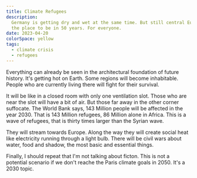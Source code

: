 ```yaml
---
title: Climate Refugees
description:
  Germany is getting dry and wet at the same time. But still central Europe is
  the place to be in 50 years. For everyone.
date: 2023-04-20
colorSpace: yellow
tags:
  - climate crisis
  - refugees
---
```


Everything can already be seen in the architectural foundation of future
history. It's getting hot on Earth. Some regions will become inhabitable. People
who are currently living there will fight for their survival.

It will be like in a closed room with only one ventilation slot. Those who are
near the slot will have a bit of air. But those far away in the other corner
suffocate. The World Bank says, 143 Million people will be affected in the
year 2030. That is 143 Million refugees, 86 Million alone in Africa. This is a
wave of refugees, that is thirty times larger than the Syrian wave.

They will stream towards Europe. Along the way they will create social heat like
electricity running through a light bulb. There will be civil wars about water,
food and shadow, the most basic and essential things.

Finally, I should repeat that I'm not talking about ficton. This is not a
potential scenario if we don't reache the Paris climate goals in 2050. It's a
2030 topic.

